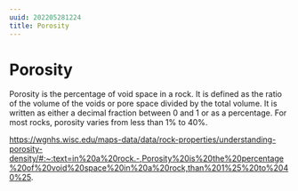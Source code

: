 ```yaml
---
uuid: 202205281224
title: Porosity
---
```

# Porosity
Porosity is the percentage of void space in a rock. It is defined as the ratio of the volume of the voids or pore space divided by the total volume. It is written as either a decimal fraction between 0 and 1 or as a percentage. For most rocks, porosity varies from less than 1% to 40%.

https://wgnhs.wisc.edu/maps-data/data/rock-properties/understanding-porosity-density/#:~:text=in%20a%20rock.-,Porosity%20is%20the%20percentage%20of%20void%20space%20in%20a%20rock,than%201%25%20to%2040%25.

